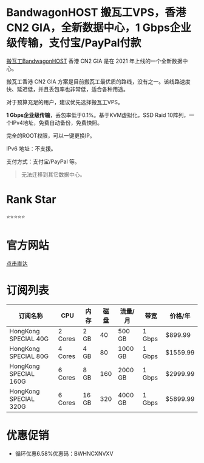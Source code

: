 # BandwagonHOST 搬瓦工VPS，香港CN2 GIA，全新数据中心，1 Gbps企业级传输，支付宝/PayPal付款

[搬瓦工BandwagonHOST](https://bwh81.net/aff.php?aff=66695) 香港 CN2 GIA 是在 2021 年上线的一个全新数据中心。

搬瓦工香港 CN2 GIA 方案是目前搬瓦工最优质的路线，没有之一。该线路速度快、延迟低，并且丢包率也非常低，适合各种用途。

对于预算充足的用户，建议优先选择搬瓦工VPS。

**1 Gbps企业级传输**，丢包率低于0.1%。基于KVM虚拟化，SSD Raid 10阵列，一个IPv4地址，免费自动备份，免费快照。

完全的ROOT权限，可以一键更换IP。

IPv6 地址：不支援。

支付方式：支付宝/PayPal 等。

> 无法迁移到其它数据中心。
> 

# Rank Star

⭐⭐⭐⭐⭐

# **官方网站**

[点击直达](https://bwh81.net/aff.php?aff=66695)

# **订阅列表**

| 订阅名称 | CPU | 内存 | 磁盘 | 流量/月 | 带宽 | 价格/年 |
| --- | --- | --- | --- | --- | --- | --- |
| HongKong SPECIAL 40G | 2 Cores | 2 GB | 40 | 500 GB | 1 Gbps | $899.99 |
| HongKong SPECIAL 80G | 4 Cores | 4 GB | 80 | 1000 GB | 1 Gbps | $1559.99 |
| HongKong SPECIAL 160G | 6 Cores | 8 GB | 160 | 2000 GB | 1 Gbps | $2999.99 |
| HongKong SPECIAL 320G | 6 Cores | 16 GB | 320 | 4000 GB | 1 Gbps | $5899.99 |

# **优惠促销**

- 循环优惠6.58%优惠码：BWHNCXNVXV
